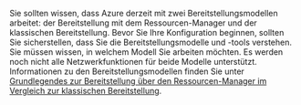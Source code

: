 Sie sollten wissen, dass Azure derzeit mit zwei Bereitstellungsmodellen arbeitet: der Bereitstellung mit dem Ressourcen-Manager und der klassischen Bereitstellung. Bevor Sie Ihre Konfiguration beginnen, sollten Sie sicherstellen, dass Sie die Bereitstellungsmodelle und -tools verstehen. Sie müssen wissen, in welchem Modell Sie arbeiten möchten. Es werden noch nicht alle Netzwerkfunktionen für beide Modelle unterstützt. Informationen zu den Bereitstellungsmodellen finden Sie unter [Grundlegendes zur Bereitstellung über den Ressourcen-Manager im Vergleich zur klassischen Bereitstellung](../articles/resource-manager-deployment-model.md).

<!---HONumber=AcomDC_0504_2016-->